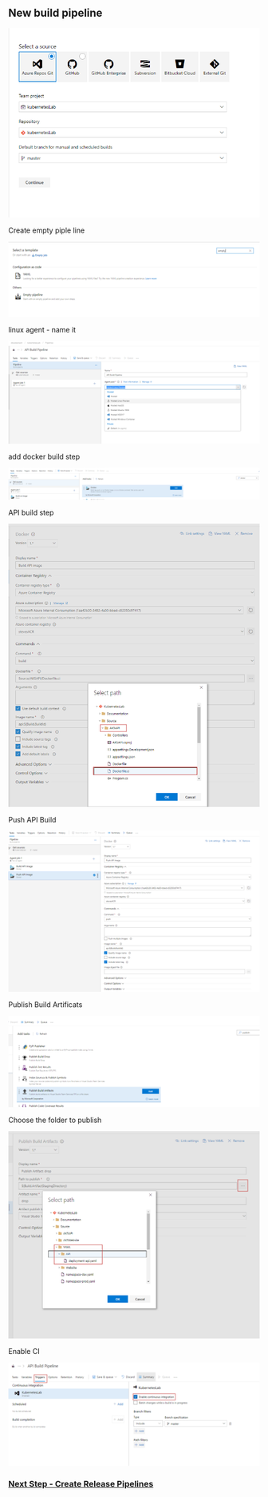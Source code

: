 
## New build pipeline

![Create DevOps Project](images/newbuildpipeline.png)

Create empty piple line

![](images/emptybuild.png)

linux agent - name it

![](images/linuxagentbuild.png)

add docker build step

![](images/adddockerbuildstep.png)


API build step

![](images/apibuild.png)

Push API Build

![](images/pushapibuild.png)


Publish Build Artificats

![](images/publishbuildartifacts.png)

Choose the folder to publish

![](images/publishapibuild.png)


Enable CI

![](images/enablebuildci.png)


### [Next Step - Create Release Pipelines](releasepipelines)